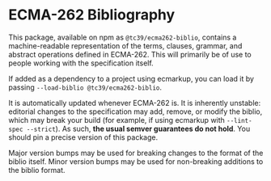 # ECMA-262 Bibliography

This package, available on npm as `@tc39/ecma262-biblio`, contains a machine-readable representation of the terms, clauses, grammar, and abstract operations defined in ECMA-262. This will primarily be of use to people working with the specification itself.

If added as a dependency to a project using ecmarkup, you can load it by passing `--load-biblio @tc39/ecma262-biblio`.

It is automatically updated whenever ECMA-262 is. It is inherently unstable: editorial changes to the specification may add, remove, or modify the biblio, which may break your build (for example, if using ecmarkup with `--lint-spec --strict`). As such, **the usual semver guarantees do not hold**. You should pin a precise version of this package.

Major version bumps may be used for breaking changes to the format of the biblio itself. Minor version bumps may be used for non-breaking additions to the biblio format.

